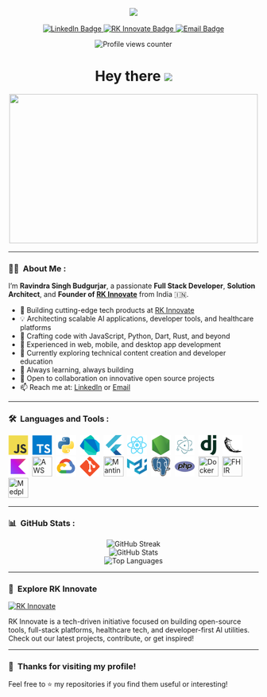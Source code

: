 <p align="center"><img src="https://media.giphy.com/media/M9gbBd9nbDrOTu1Mqx/giphy.gif" width="100"/></p>

<p align="center">
  <a href="https://www.linkedin.com/in/ravindra-singh-budgurjar-382914191">
    <img src="https://img.shields.io/badge/LinkedIn-blue?style=for-the-badge&logo=linkedin&logoColor=white" alt="LinkedIn Badge">
  </a>
  <a href="https://github.com/RKInnovate">
    <img src="https://img.shields.io/badge/Founder%20of-RK%20Innovate-orange?style=for-the-badge&logo=github&logoColor=white" alt="RK Innovate Badge">
  </a>
  <a href="mailto:rbmorena42@gmail.com">
    <img src="https://img.shields.io/badge/Email-rbmorena42@gmail.com-blueviolet?style=for-the-badge&logo=gmail&logoColor=white" alt="Email Badge">
  </a>
</p>

<p align="center"><img src="https://komarev.com/ghpvc/?username=badrat-in&style=flat-square&color=blue" alt="Profile views counter"></p>

<h1 align="center">Hey there <img src="https://media.giphy.com/media/hvRJCLFzcasrR4ia7z/giphy.gif" width="40"></h1>

<p align="center"><img src="https://media.giphy.com/media/2IudUHdI075HL02Pkk/giphy.gif" width="500" height="300" /></p>

---

### 👨‍💻 &nbsp;About Me :

I’m **Ravindra Singh Budgurjar**, a passionate **Full Stack Developer**, **Solution Architect**, and **Founder of [RK Innovate](https://github.com/RKInnovate)** from India 🇮🇳.

- 🚀 Building cutting-edge tech products at [RK Innovate](https://github.com/RKInnovate)
- 💡 Architecting scalable AI applications, developer tools, and healthcare platforms
- 🔧 Crafting code with JavaScript, Python, Dart, Rust, and beyond
- 📱 Experienced in web, mobile, and desktop app development
- 🌱 Currently exploring technical content creation and developer education
- 🧠 Always learning, always building
- 🤝 Open to collaboration on innovative open source projects
- 📫 Reach me at: [LinkedIn](https://www.linkedin.com/in/ravindra-singh-budgurjar-382914191) or [Email](mailto:badrat.dev@gmail.com)

---

### 🛠 &nbsp;Languages and Tools :

<p>
<img src="https://github.com/devicons/devicon/blob/master/icons/javascript/javascript-original.svg" title="JavaScript" width="40" height="40"/>&nbsp;
<img src="https://github.com/devicons/devicon/blob/master/icons/typescript/typescript-original.svg" title="TypeScript" width="40" height="40"/>&nbsp;
<img src="https://github.com/devicons/devicon/blob/master/icons/python/python-original.svg" title="Python" width="40" height="40"/>&nbsp;
<img src="https://github.com/devicons/devicon/blob/master/icons/dart/dart-original.svg" title="Dart" width="40" height="40"/>&nbsp;
<img src="https://github.com/devicons/devicon/blob/master/icons/flutter/flutter-original.svg" title="Flutter" width="40" height="40"/>&nbsp;
<img src="https://github.com/devicons/devicon/blob/master/icons/react/react-original.svg" title="React" width="40" height="40"/>&nbsp;
<img src="https://github.com/devicons/devicon/blob/master/icons/nodejs/nodejs-original.svg" title="Node.js" width="40" height="40"/>&nbsp;
<img src="https://github.com/devicons/devicon/blob/master/icons/electron/electron-original.svg" title="Electron" width="40" height="40"/>&nbsp;
<img src="https://github.com/devicons/devicon/blob/master/icons/django/django-plain.svg" title="Django" width="40" height="40"/>&nbsp;
<img src="https://github.com/devicons/devicon/blob/master/icons/flask/flask-original.svg" title="Flask" width="40" height="40"/>&nbsp;
<img src="https://github.com/devicons/devicon/blob/master/icons/kotlin/kotlin-original.svg" title="Kotlin" width="40" height="40"/>&nbsp;
<img src="https://a0.awsstatic.com/main/images/logos/aws_smile-header-desktop-en-white_59x35@2x.png" title="AWS" width="40" height="40"/>&nbsp;
<img src="https://github.com/devicons/devicon/blob/master/icons/googlecloud/googlecloud-original.svg" title="GCP" width="40" height="40"/>&nbsp;
<img src="https://github.com/devicons/devicon/blob/master/icons/git/git-original.svg" title="Git" width="40" height="40"/>&nbsp;
<img src="https://mantine.dev/favicon.svg" title="Mantine" width="40" height="40"/>&nbsp;
<img src="https://github.com/devicons/devicon/blob/master/icons/materialui/materialui-original.svg" title="Material UI" width="40" height="40"/>&nbsp;
<img src="https://github.com/devicons/devicon/blob/master/icons/postgresql/postgresql-original.svg" title="PostgreSQL" width="40" height="40"/>&nbsp;
<img src="https://github.com/devicons/devicon/blob/master/icons/php/php-original.svg" title="PHP" width="40" height="40"/>&nbsp;
<img src="https://www.vectorlogo.zone/logos/docker/docker-icon.svg" title="Docker" width="40" height="40"/>&nbsp;
<img src="https://build.fhir.org/assets/ico/favicon.png" title="FHIR" width="40" height="40"/>&nbsp;
<img src="https://www.medplum.com/favicon.ico" title="Medplum" width="40" height="40"/>&nbsp;
</p>

---

### 📊 &nbsp;GitHub Stats :

<p align="center">
  <img src="https://github-readme-streak-stats.herokuapp.com?user=badrat-in&theme=radical&hide_border=true" alt="GitHub Streak"/>
  <br>
  <img src="https://github-readme-stats.vercel.app/api?username=badrat-in&show_icons=true&count_private=true&theme=radical&hide_border=true" alt="GitHub Stats"/>
  <br>
  <img src="https://github-readme-stats.vercel.app/api/top-langs/?username=badrat-in&layout=compact&theme=radical&hide_border=true" alt="Top Languages"/>
</p>

---

### 🚀 &nbsp;Explore RK Innovate

[![RK Innovate](https://img.shields.io/badge/Visit-RK%20Innovate-0d1117?style=for-the-badge&logo=github&logoColor=white)](https://github.com/RKInnovate)

RK Innovate is a tech-driven initiative focused on building open-source tools, full-stack platforms, healthcare tech, and developer-first AI utilities.  
Check out our latest projects, contribute, or get inspired!

---

### 🙏 &nbsp;Thanks for visiting my profile!

Feel free to ⭐ my repositories if you find them useful or interesting!
